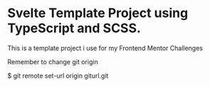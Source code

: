 # Svelte Template Project using TypeScript and SCSS.

This is a template project i use for my Frontend Mentor Challenges

Remember to change git origin

$ git remote set-url origin giturl.git